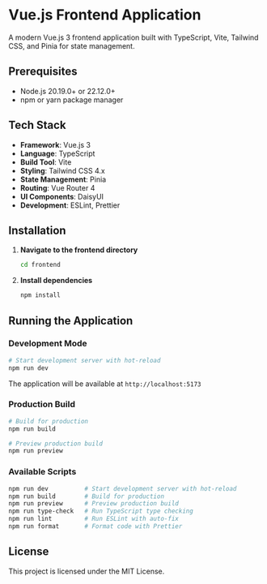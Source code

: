 # Vue.js Frontend Application

A modern Vue.js 3 frontend application built with TypeScript, Vite, Tailwind CSS, and Pinia for state management.

## Prerequisites

- Node.js 20.19.0+ or 22.12.0+
- npm or yarn package manager

## Tech Stack

- **Framework**: Vue.js 3
- **Language**: TypeScript
- **Build Tool**: Vite
- **Styling**: Tailwind CSS 4.x
- **State Management**: Pinia
- **Routing**: Vue Router 4
- **UI Components**: DaisyUI
- **Development**: ESLint, Prettier

## Installation

1. **Navigate to the frontend directory**
   ```bash
   cd frontend
   ```

2. **Install dependencies**
   ```bash
   npm install
   ```

## Running the Application

### Development Mode

```bash
# Start development server with hot-reload
npm run dev
```

The application will be available at `http://localhost:5173`

### Production Build

```bash
# Build for production
npm run build

# Preview production build
npm run preview
```

### Available Scripts

```bash
npm run dev          # Start development server with hot-reload
npm run build        # Build for production
npm run preview      # Preview production build
npm run type-check   # Run TypeScript type checking
npm run lint         # Run ESLint with auto-fix
npm run format       # Format code with Prettier
```

## License

This project is licensed under the MIT License.
